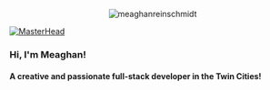 <p align="center"> <img src="https://user-images.githubusercontent.com/98852538/199826796-603bd0f7-fd13-41a0-826c-053e481938df.jpg" alt="meaghanreinschmidt" /></p>

[![MasterHead](./biobanner.png)](https://github.com/meaghanreinschmidt)

### Hi, I'm Meaghan!

#### A creative and passionate full-stack developer in the Twin Cities!

<!--
**meaghanreinschmidt/MeaghanReinschmidt** is a ✨ _special_ ✨ repository because its `README.md` (this file) appears on your GitHub profile.

Here are some ideas to get you started:

- 🔭 I’m currently working on ...
- 🌱 I’m currently learning ...
- 👯 I’m looking to collaborate on ...
- 🤔 I’m looking for help with ...
- 💬 Ask me about ...
- 📫 How to reach me: ...
- 😄 Pronouns: ...
- ⚡ Fun fact: ...
-->
